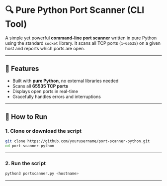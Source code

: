 # 🔍 Pure Python Port Scanner (CLI Tool)

A simple yet powerful **command-line port scanner** written in pure Python using the standard `socket` library. It scans all TCP ports (`1–65535`) on a given host and reports which ports are open.

---

## 🧠 Features

- Built with **pure Python**, no external libraries needed
- Scans all **65535 TCP ports**
- Displays open ports in real-time
- Gracefully handles errors and interruptions

---

## 🚀 How to Run

### 1. Clone or download the script

```bash
git clone https://github.com/yourusername/port-scanner-python.git
cd port-scanner-python
```
---
### 2. Run the script

```bash
python3 portscanner.py <hostname>
```
---

